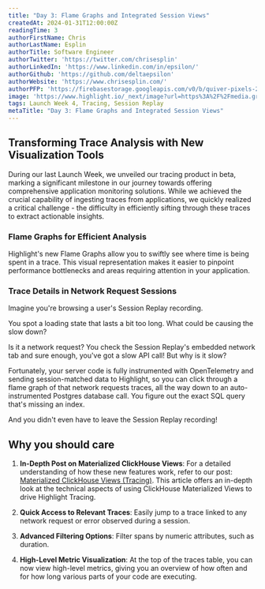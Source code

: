 ```yaml
---
title: "Day 3: Flame Graphs and Integrated Session Views"
createdAt: 2024-01-31T12:00:00Z
readingTime: 3
authorFirstName: Chris
authorLastName: Esplin
authorTitle: Software Engineer
authorTwitter: 'https://twitter.com/chrisesplin'
authorLinkedIn: 'https://www.linkedin.com/in/epsilon/'
authorGithub: 'https://github.com/deltaepsilon'
authorWebsite: 'https://www.chrisesplin.com/'
authorPFP: 'https://firebasestorage.googleapis.com/v0/b/quiver-pixels-2020.appspot.com/o/F1EQ3eaBqkbEKEHBigolXIlmdut2%2F1408a808-60a6-4102-b636-08ab24041503.jpeg?alt=media&token=5f0ed5d8-c192-4aa3-a75b-3eb6cac9a552'
image: 'https://www.highlight.io/_next/image?url=https%3A%2F%2Fmedia.graphassets.com%2FE7U4wuSyS5mXKGfDOWsz&w=3840&q=75'
tags: Launch Week 4, Tracing, Session Replay
metaTitle: "Day 3: Flame Graphs and Integrated Session Views"
---
```


## Transforming Trace Analysis with New Visualization Tools
During our last Launch Week, we unveiled our tracing product in beta, marking a significant milestone in our journey towards offering comprehensive application monitoring solutions. While we achieved the crucial capability of ingesting traces from applications, we quickly realized a critical challenge - the difficulty in efficiently sifting through these traces to extract actionable insights.

### Flame Graphs for Efficient Analysis

Highlight's new Flame Graphs allow you to swiftly see where time is being spent in a trace. This visual representation makes it easier to pinpoint performance bottlenecks and areas requiring attention in your application.

### Trace Details in Network Request Sessions
Imagine you're browsing a user's Session Replay recording.

You spot a loading state that lasts a bit too long. What could be causing the slow down?

Is it a network request? You check the Session Replay's embedded network tab and sure enough, you've got a slow API call! But why is it slow? 

Fortunately, your server code is fully instrumented with OpenTelemetry and sending session-matched data to Highlight, so you can click through a flame graph of that network requests traces, all the way down to an auto-instrumented Postgres database call. You figure out the exact SQL query that's missing an index.

And you didn't even have to leave the Session Replay recording!

## Why you should care

1. **In-Depth Post on Materialized ClickHouse Views**: For a detailed understanding of how these new features work, refer to our post: [Materialized ClickHouse Views (Tracing)](). This article offers an in-depth look at the technical aspects of using ClickHouse Materialized Views to drive Highlight Tracing.

2. **Quick Access to Relevant Traces**: Easily jump to a trace linked to any network request or error observed during a session.

3. **Advanced Filtering Options**: Filter spans by numeric attributes, such as duration.

4. **High-Level Metric Visualization**: At the top of the traces table, you can now view high-level metrics, giving you an overview of how often and for how long various parts of your code are executing.
